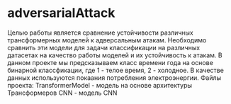 # adversarialAttack
Целью работы является сравнение устойчивости различных трансформерных моделей к адверсальным атакам. Необходимо сравнить эти модели для задачи классификации на различных датасетах на качество работы моделей и их устойчивость к атакам. 
В данном проекте мы предсказываем класс времени года на основе бинарной классфикации, где 1 - телое время, 2 - холодное. В качестве данных используются покаания потребления электроэнергии.
Файлы проекта:
TransformerModel - модель на основе архитектуры Трансформеров
CNN - модель CNN

